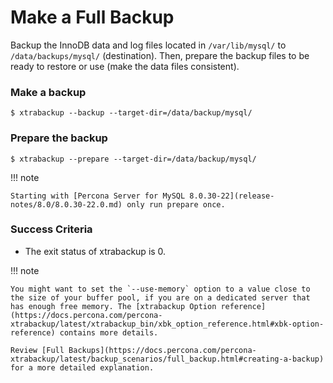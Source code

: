# Make a Full Backup

Backup the InnoDB data and log files located in `/var/lib/mysql/` to
`/data/backups/mysql/` (destination). Then, prepare the backup files to be
ready to restore or use (make the data files consistent).

### Make a backup

```
$ xtrabackup --backup --target-dir=/data/backup/mysql/
```

### Prepare the backup

```
$ xtrabackup --prepare --target-dir=/data/backup/mysql/
```

!!! note
    
    Starting with [Percona Server for MySQL 8.0.30-22](release-notes/8.0/8.0.30-22.0.md) only run prepare once.

### Success Criteria

* The exit status of xtrabackup is 0.

!!! note
   
    You might want to set the `--use-memory` option to a value close to the size of your buffer pool, if you are on a dedicated server that has enough free memory. The [xtrabackup Option reference](https://docs.percona.com/percona-xtrabackup/latest/xtrabackup_bin/xbk_option_reference.html#xbk-option-reference) contains more details. 
    
    Review [Full Backups](https://docs.percona.com/percona-xtrabackup/latest/backup_scenarios/full_backup.html#creating-a-backup) for a more detailed explanation.


